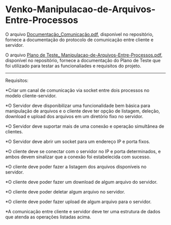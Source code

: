 # Venko-Manipulacao-de-Arquivos-Entre-Processos

O arquivo [Documentação_Comunicação.pdf](https://github.com/ivanbauerjr/Venko-Manipulacao-de-Arquivos-Entre-Processos/blob/main/Documenta%C3%A7%C3%A3o_Comunica%C3%A7%C3%A3o.pdf), disponível no repositório, fornece a documentação do protocolo de comunicação entre cliente e servidor.

O arquivo [Plano de Teste_ Manipulacao-de-Arquivos-Entre-Processos.pdf](https://github.com/ivanbauerjr/Venko-Manipulacao-de-Arquivos-Entre-Processos/blob/main/Plano%20de%20Teste_%20Manipulacao-de-Arquivos-Entre-Processos.pdf), disponível no repositório, fornece a documentação do Plano de Teste que foi utilizado para testar as funcionaliades e requisitos do projeto.


____________

Requisitos:

*Criar um canal de comunicação via socket entre dois processos no modelo cliente-servidor. 

*O Servidor deve disponibilizar uma funcionalidade bem básica para manipulação de arquivos e o cliente deve ter opção de listagem, deleção, download e upload dos arquivos em um diretório fixo no servidor.

*O Servidor deve suportar mais de uma conexão e operação simultânea de clientes.

*O Servidor deve abrir um socket para um endereço IP e porta fixos.

*O cliente deve se conectar com o servidor no IP e porta determinados, e ambos devem sinalizar que a conexão foi estabelecida com sucesso.

*O cliente deve poder fazer a listagem dos arquivos disponíveis no servidor.

*O cliente deve poder fazer um download de algum arquivo do servidor.

*O cliente deve poder deletar algum arquivo no servidor.

*O cliente deve poder fazer upload de algum arquivo para o servidor.

*A comunicação entre cliente e servidor deve ter uma estrutura de dados que atenda as operações listadas acima.
